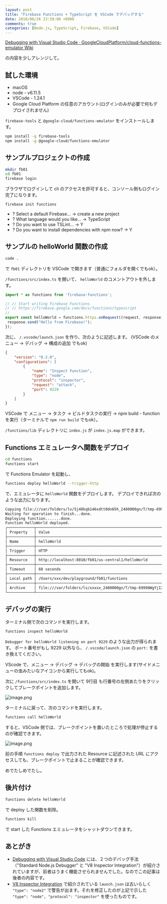 ```yaml
---
layout: post
title: "Firebase Functions + TypeScript を VSCode でデバッグする"
date: 2018/06/26 23:59:00 +0900
comments: true
categories: [Node.js, TypeScript, Firebase, VSCode]
---
```

[Debugging with Visual Studio Code · GoogleCloudPlatform/cloud-functions-emulator Wiki](https://github.com/GoogleCloudPlatform/cloud-functions-emulator/wiki/Debugging-with-Visual-Studio-Code)

の内容を少しアレンジして。

<!--more-->

## 試した環境

* macOS
* node - v6.11.5
* VSCode - 1.24.1
* Google Cloud Platform の任意のアカウント(ログインのみが必要で何もデプロイされません)

``firebase-tools`` と ``@google-cloud/functions-emulator`` をインストールします。

```bash
npm install -g firebase-tools
npm install -g @google-cloud/functions-emulator
```

## サンプルプロジェクトの作成

```bash
mkdir fb01
cd fb01
firebase login
```

ブラウザでログインして cli のアクセスを許可すると、コンソール側もログイン完了になります。


```bash
firebase init functions
```

* ? Select a default Firebase... -> create a new project
* ? What language would you like... -> TypeScript
* ? Do you want to use TSLint... -> Y
* ? Do you want to install dependencies with npm now? -> Y 

## サンプルの helloWorld 関数の作成

```bash
code .
```

で ``fb01`` ディレクトリを VSCode で開きます（普通にフォルダを開くでもok）。

``/functions/src/index.ts`` を開いて、 ``helloWorld`` のコメントアウトを外します。

```typescript
import * as functions from 'firebase-functions';

// // Start writing Firebase Functions
// // https://firebase.google.com/docs/functions/typescript
//
export const helloWorld = functions.https.onRequest((request, response) => {
 response.send("Hello from Firebase!");
});
```

次に、 ``/.vscode/launch.json`` を作り、次のように記述します。
(VSCode のメニュー -> デバッグ -> 構成の追加 でもok)

```json
{
    "version": "0.2.0",
    "configurations": [
        {
            "name": "Inspect Function",
            "type": "node",
            "protocol": "inspector",
            "request": "attach",
            "port": 9229
        }
    ]
}
```

VSCode で メニュー -> タスク -> ビルドタスクの実行 -> npm build - function を実行（ターミナルで ``npm run build`` でもok）。

``/functions/lib`` ディレクトリに ``index.js`` が ``index.js.map`` ができます。

## Functions エミュレータへ関数をデプロイ

```bash
cd functions
functions start
```

で Functions Emulator を起動し、

```bash
functions deploy helloWorld --trigger-http
```

で、エミュレータに ``helloWorld`` 関数をデプロイします。
デプロイできれば次のような出力になります。

```bash
Copying file:///var/folders/lv/5j48kqb146xdtt0dn65h_2480000gn/T/tmp-69998WgYjI25qtJ59.zip...
Waiting for operation to finish...done.
Deploying function.......done.
Function helloWorld deployed.
┌────────────┬───────────────────────────────────────────────────────────────────────────────────┐
│ Property   │ Value                                                                             │
├────────────┼───────────────────────────────────────────────────────────────────────────────────┤
│ Name       │ helloWorld                                                                        │
├────────────┼───────────────────────────────────────────────────────────────────────────────────┤
│ Trigger    │ HTTP                                                                              │
├────────────┼───────────────────────────────────────────────────────────────────────────────────┤
│ Resource   │ http://localhost:8010/fb01/us-central1/helloWorld                             │
├────────────┼───────────────────────────────────────────────────────────────────────────────────┤
│ Timeout    │ 60 seconds                                                                        │
├────────────┼───────────────────────────────────────────────────────────────────────────────────┤
│ Local path │ /Users/xxx/dev/playground/fb01/functions                             │
├────────────┼───────────────────────────────────────────────────────────────────────────────────┤
│ Archive    │ file:///var/folders/lv/xxxxx_2480000gn/T/tmp-69998WgYjI25qtJ59.zip │
└────────────┴───────────────────────────────────────────────────────────────────────────────────┘
```

## デバッグの実行

ターミナル側で次のコマンドを実行します。

```bash
functions inspect helloWorld
```

``Debugger for helloWorld listening on port 9229`` のような出力が得られます。
ポート番号がもし 9229 以外なら、 ``/.vscode/launch.json`` の ``port:`` を書き換えてください。

VScode で、メニュー -> デバッグ -> デバッグの開始 を実行します(サイドメニューの虫みたいなアイコンから実行してもok)。

次に ``/functions/src/index.ts`` を開いて 9行目 も行番号の左側あたりをクリックしてブレークポイントを追加します。

![image.png](https://qiita-image-store.s3.amazonaws.com/0/8227/6dfef1f5-5429-5a05-123c-87ce88f904d6.png)

ターミナルに戻って、次のコマンドを実行します。

```bash
functions call helloWorld
```

すると、VSCode 側では、ブレークポイントを置いたところで処理が停止するのが確認できます。

![image.png](https://qiita-image-store.s3.amazonaws.com/0/8227/0c1ef1fc-f2dc-54b6-1364-5e37fb9c7236.png)

前の手順 ``functions deploy`` で出力された Resource に記述された URL にアクセスしても、ブレークポイントで止まることが確認できます。

めでたしめでたし。

## 後片付け

```bash
functions delete helloWorld
```

で deploy した関数を削除。

```bash
functions kill
```

で start した Functions エミュレータをシャットダウンできます。

## あとがき

* [Debugging with Visual Studio Code](https://github.com/GoogleCloudPlatform/cloud-functions-emulator/wiki/Debugging-with-Visual-Studio-Code#v8-inspector-integration) には、２つのデバッグ手法（"Standard Node.js Debugger" と "V8 Inspector Integration"）が紹介されていますが、前者はうまく機能させられませんでした。なのでこの記事は後者の内容です。
* [V8 Inspector Integration](https://github.com/GoogleCloudPlatform/cloud-functions-emulator/wiki/Debugging-with-Visual-Studio-Code#v8-inspector-integration) で紹介されている ``launch.json`` は古いらしく ``"type": "node2"`` で警告が出ます。それを修正したのが上記で示した ``"type": "node", "protocol": "inspector"`` を使ったものです。
